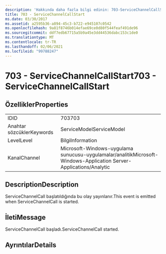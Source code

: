 ```yaml
---
description: 'Hakkında daha fazla bilgi edinin: 703-ServiceChannelCallStart'
title: 703 - ServiceChannelCallStart
ms.date: 03/30/2017
ms.assetid: a2595b36-a894-45c3-b722-e945107c0542
ms.openlocfilehash: 9a81f8746b014efae69ce0d80f544feaf491de96
ms.sourcegitcommit: ddf7edb67715a5b9a45e3dd44536dabc153c1de0
ms.translationtype: MT
ms.contentlocale: tr-TR
ms.lasthandoff: 02/06/2021
ms.locfileid: "99788247"
---
```

# <a name="703---servicechannelcallstart"></a><span data-ttu-id="9cd79-103">703 - ServiceChannelCallStart</span><span class="sxs-lookup"><span data-stu-id="9cd79-103">703 - ServiceChannelCallStart</span></span>

## <a name="properties"></a><span data-ttu-id="9cd79-104">Özellikler</span><span class="sxs-lookup"><span data-stu-id="9cd79-104">Properties</span></span>  
  
|||  
|-|-|  
|<span data-ttu-id="9cd79-105">ID</span><span class="sxs-lookup"><span data-stu-id="9cd79-105">ID</span></span>|<span data-ttu-id="9cd79-106">703</span><span class="sxs-lookup"><span data-stu-id="9cd79-106">703</span></span>|  
|<span data-ttu-id="9cd79-107">Anahtar sözcükler</span><span class="sxs-lookup"><span data-stu-id="9cd79-107">Keywords</span></span>|<span data-ttu-id="9cd79-108">ServiceModel</span><span class="sxs-lookup"><span data-stu-id="9cd79-108">ServiceModel</span></span>|  
|<span data-ttu-id="9cd79-109">Level</span><span class="sxs-lookup"><span data-stu-id="9cd79-109">Level</span></span>|<span data-ttu-id="9cd79-110">Bilgi</span><span class="sxs-lookup"><span data-stu-id="9cd79-110">Information</span></span>|  
|<span data-ttu-id="9cd79-111">Kanal</span><span class="sxs-lookup"><span data-stu-id="9cd79-111">Channel</span></span>|<span data-ttu-id="9cd79-112">Microsoft-Windows-uygulama sunucusu-uygulamalar/analitik</span><span class="sxs-lookup"><span data-stu-id="9cd79-112">Microsoft-Windows-Application Server-Applications/Analytic</span></span>|  
  
## <a name="description"></a><span data-ttu-id="9cd79-113">Description</span><span class="sxs-lookup"><span data-stu-id="9cd79-113">Description</span></span>  

 <span data-ttu-id="9cd79-114">ServiceChannelCall başlatıldığında bu olay yayınlanır.</span><span class="sxs-lookup"><span data-stu-id="9cd79-114">This event is emitted when ServiceChannelCall is started.</span></span>  
  
## <a name="message"></a><span data-ttu-id="9cd79-115">İleti</span><span class="sxs-lookup"><span data-stu-id="9cd79-115">Message</span></span>  

 <span data-ttu-id="9cd79-116">ServiceChannelCall başladı.</span><span class="sxs-lookup"><span data-stu-id="9cd79-116">ServiceChannelCall started.</span></span>  
  
## <a name="details"></a><span data-ttu-id="9cd79-117">Ayrıntılar</span><span class="sxs-lookup"><span data-stu-id="9cd79-117">Details</span></span>
